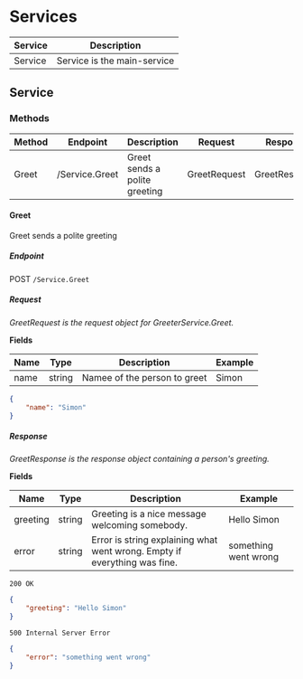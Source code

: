 # Services

| Service | Description |
| ------- | ----------- |
| Service | Service is the main-service |

## Service

### Methods

| Method | Endpoint | Description | Request | Response |
| ------ | -------- | ----------- | ------- | -------- |
| Greet | /Service.Greet | Greet sends a polite greeting | GreetRequest | GreetResponse |

#### Greet

Greet sends a polite greeting

##### Endpoint

POST `/Service.Greet`

##### Request

_GreetRequest is the request object for GreeterService.Greet._

**Fields**

| Name | Type | Description | Example |
| ---- | ---- | ----------- | ------- |
| name | string | Namee of the person to greet | Simon |

```json
{
    "name": "Simon"
}
```

##### Response

_GreetResponse is the response object containing a
person&#39;s greeting._

**Fields**

| Name | Type | Description | Example |
| ---- | ---- | ----------- | ------- |
| greeting | string | Greeting is a nice message welcoming somebody. | Hello Simon |
| error | string | Error is string explaining what went wrong. Empty if everything was fine. | something went wrong |

`200 OK`

```json
{
    "greeting": "Hello Simon"
}
```

`500 Internal Server Error`

```json
{
    "error": "something went wrong"
}
```
